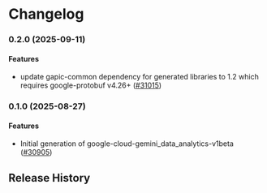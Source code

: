# Changelog

### 0.2.0 (2025-09-11)

#### Features

* update gapic-common dependency for generated libraries to 1.2 which requires google-protobuf v4.26+ ([#31015](https://github.com/googleapis/google-cloud-ruby/issues/31015)) 

### 0.1.0 (2025-08-27)

#### Features

* Initial generation of google-cloud-gemini_data_analytics-v1beta ([#30905](https://github.com/googleapis/google-cloud-ruby/issues/30905)) 

## Release History
